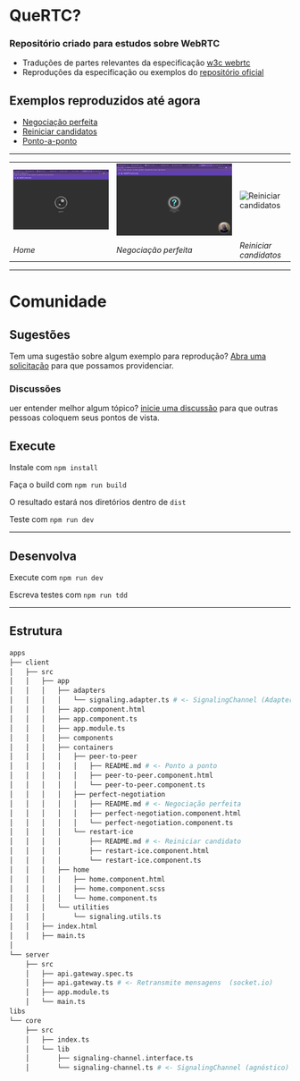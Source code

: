 # QueRTC?

### Repositório criado para estudos sobre WebRTC

- Traduções de partes relevantes da especificação [w3c webrtc](https://www.w3.org/TR/webrtc/)
- Reproduções da especificação ou exemplos do [repositório oficial](https://github.com/webrtc/samples)

## Exemplos reproduzidos até agora

- [Negociação perfeita](./apps/client/src/app/containers/perfect-negotiation)
- [Reiniciar candidatos](./apps/client/src/app/containers/restart-ice)
- [Ponto-a-ponto](./apps/client/src/app/containers/peer-to-peer)

---

|                        |                                                      |                                               |
| ---------------------- | ---------------------------------------------------- | --------------------------------------------- |
| ![Home](pics/home.png) | ![Negociação perfeita](pics/perfect-negotiation.png) | ![Reiniciar candidatos](pics/restart-ice.png) |
| _Home_                 | _Negociação perfeita_                                | _Reiniciar candidatos_                        |

---

# Comunidade

## Sugestões

Tem uma sugestão sobre algum exemplo para reprodução? [Abra uma solicitação](https://github.com/guiseek/quertc/issues/new) para que possamos providenciar.

### Discussões

uer entender melhor algum tópico? [inicie uma discussão](https://github.com/guiseek/quertc/discussions/new) para que outras pessoas coloquem seus pontos de vista.

## Execute

Instale com `npm install`

Faça o build com `npm run build`

O resultado estará nos diretórios dentro de `dist`

Teste com `npm run dev`

---

## Desenvolva

Execute com `npm run dev`

Escreva testes com `npm run tdd`

---

## Estrutura

```sh
apps
├── client
│   ├── src
│   │   ├── app
│   │   │   ├── adapters
│   │   │   │   └── signaling.adapter.ts # <- SignalingChannel (Adapter adapter)
│   │   │   ├── app.component.html
│   │   │   ├── app.component.ts
│   │   │   ├── app.module.ts
│   │   │   ├── components
│   │   │   ├── containers
│   │   │   │   ├── peer-to-peer
│   │   │   │   │   ├── README.md # <- Ponto a ponto
│   │   │   │   │   ├── peer-to-peer.component.html
│   │   │   │   │   └── peer-to-peer.component.ts
│   │   │   │   ├── perfect-negotiation
│   │   │   │   │   ├── README.md # <- Negociação perfeita
│   │   │   │   │   ├── perfect-negotiation.component.html
│   │   │   │   │   └── perfect-negotiation.component.ts
│   │   │   │   └── restart-ice
│   │   │   │       ├── README.md # <- Reiniciar candidato
│   │   │   │       ├── restart-ice.component.html
│   │   │   │       └── restart-ice.component.ts
│   │   │   ├── home
│   │   │   │   ├── home.component.html
│   │   │   │   ├── home.component.scss
│   │   │   │   └── home.component.ts
│   │   │   └── utilities
│   │   │       └── signaling.utils.ts
│   │   ├── index.html
│   │   ├── main.ts
│
└── server
    ├── src
    │   ├── api.gateway.spec.ts
    │   ├── api.gateway.ts # <- Retransmite mensagens  (socket.io)
    │   ├── app.module.ts
    │   └── main.ts
libs
└── core
    ├── src
    │   ├── index.ts
    │   └── lib
    │       ├── signaling-channel.interface.ts
    │       └── signaling-channel.ts # <- SignalingChannel (agnóstico)
```
